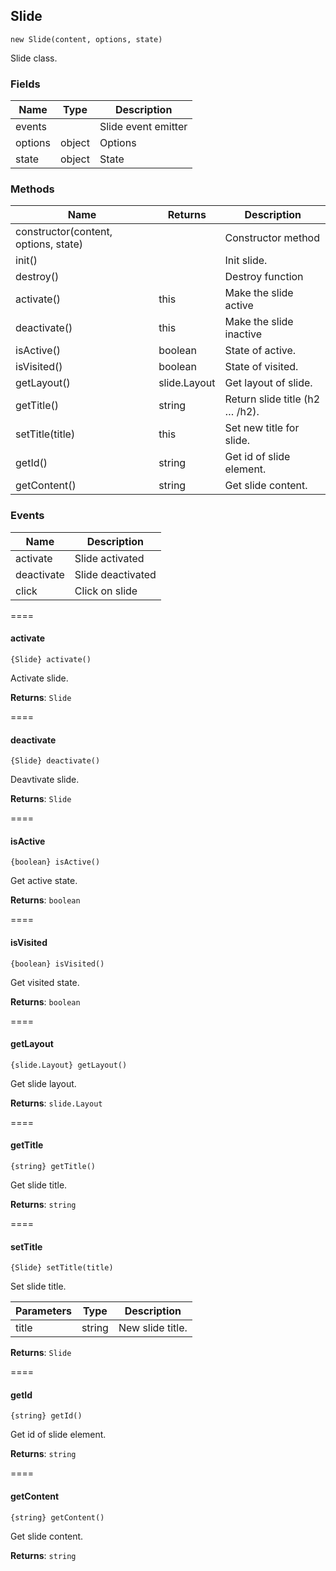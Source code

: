 ## Slide
`new Slide(content, options, state)`

Slide class.

### Fields
|Name                            |Type          | Description |
|--------------------------------|--------------|-------------|
|events                          |              |Slide event emitter
|options                         |object        |Options
|state                           |object        |State

### Methods
|Name                            |Returns       | Description |
|--------------------------------|--------------|-------------|
|constructor(content, options, state)|          |Constructor method
|init()                          |              |Init slide.
|destroy()                       |              |Destroy function
|activate()                      |this          |Make the slide active
|deactivate()                    |this          |Make the slide inactive
|isActive()                      |boolean       |State of active.
|isVisited()                     |boolean       |State of visited.
|getLayout()                     |slide.Layout  |Get layout of slide.
|getTitle()                      |string        |Return slide title (h2 … /h2).
|setTitle(title)                 |this          |Set new title for slide.
|getId()                         |string        |Get id of slide element.
|getContent()                    |string        |Get slide content.

### Events
|Name           |Description
|---------------|--------------
|activate       |Slide activated
|deactivate     |Slide deactivated
|click          |Click on slide

====
#### activate
`{Slide} activate()`

Activate slide.

**Returns**: `Slide`

====
#### deactivate
`{Slide} deactivate()`

Deavtivate slide.

**Returns**: `Slide`

====
#### isActive 
`{boolean} isActive()`

Get active state.

**Returns**: `boolean`

====
#### isVisited
`{boolean} isVisited()`

Get visited state.

**Returns**: `boolean`

====
#### getLayout
`{slide.Layout} getLayout()`

Get slide layout.

**Returns**: `slide.Layout`

====
#### getTitle
`{string} getTitle()`

Get slide title.

**Returns**: `string`

====
#### setTitle
`{Slide} setTitle(title)`

Set slide title.

|Parameters         |Type                   |Description
|-------------------|-----------------------|------------------------------------
|title              |string                 |New slide title.


**Returns**: `Slide`

====
#### getId
`{string} getId()`

Get id of slide element.

**Returns**: `string`

====
#### getContent 
`{string} getContent()`

Get slide content.

**Returns**: `string`